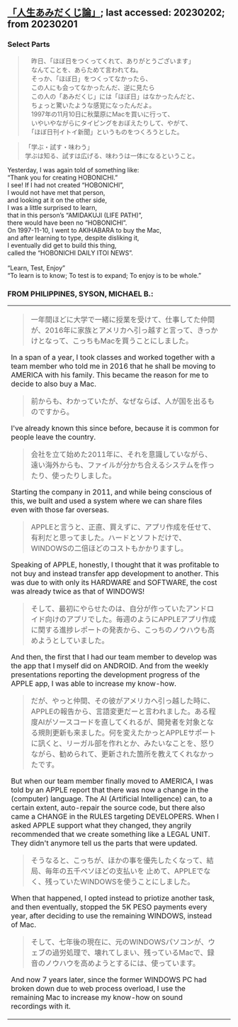 ## [「人生あみだくじ論」](https://www.1101.com/home.html); last accessed: 20230202; from 20230201

### Select Parts

>　昨日、「ほぼ日をつくってくれて、ありがとうございます」<br/>
>　なんてことを、あらためて言われてね。<br/>
>　そっか、「ほぼ日」をつくってなかったら、<br/>
>　この人にも会ってなかったんだ、逆に見たら<br/>
>　この人の「あみだくじ」には「ほぼ日」はなかったんだと、<br/>
>　ちょっと驚いたような感覚になったんだよ。<br/>
>　1997年の11月10日に秋葉原にMacを買いに行って、<br/>
>　いやいやながらにタイピングをおぼえたりして、やがて、<br/>
>　「ほぼ日刊イトイ新聞」というものをつくろうとした。<br/>

> 「学ぶ・試す・味わう」<br/>
> 学ぶは知る、試すは広げる、味わうは一体になるということ。


Yesterday, I was again told of something like: <br/>
“Thank you for creating HOBONICHI.”<br/>
I see! If I had not created “HOBONICHI”,<br/>
I would not have met that person, <br/>
and looking at it on the other side,<br/>
I was a little surprised to learn,<br/>
that in this person’s “AMIDAKUJI (LIFE PATH)”,<br/>
there would have been no “HOBONICHI”.<br/>
On 1997-11-10, I went to AKIHABARA to buy the Mac,<br/>
and after learning to type, despite disliking it,<br/>
I eventually did get to build this thing,<br/>
called the “HOBONICHI DAILY ITOI NEWS”.<br/>
<br/>
“Learn, Test, Enjoy”<br/>
“To learn is to know; To test is to expand; To enjoy is to be whole.”


### FROM PHILIPPINES, SYSON, MICHAEL B.:

<table>
  <tr><td>
    
> 一年間ほどに大学で一緒に授業を受けて、仕事してた仲間が、2016年に家族とアメリカへ引っ越すと言って、きっかけとなって、こっちもMacを買うことにしました。

In a span of a year, I took classes and worked together with a team member who told me in 2016 that he shall be moving to AMERICA with his family. This became the reason for me to decide to also buy a Mac. 

> 前からも、わかっていたが、なぜならば、人が国を出るものですから。

I've already known this since before, because it is common for people leave the country. 

> 会社を立て始めた2011年に、それを意識していながら、 遠い海外からも、ファイルが分かち合えるシステムを作ったり、使ったりしました。

Starting the company in 2011, and while being conscious of this, we built and used a system where we can share files even with those far overseas.

> APPLEと言うと、正直、買えずに、アプリ作成を任せて、有利だと思ってました。ハードとソフトだけで、WINDOWSの二倍ほどのコストもかかりますし。

Speaking of APPLE, honestly, I thought that it was profitable to not buy and instead transfer app development to another. This was due to with only its HARDWARE and SOFTWARE, the cost was already twice as that of WINDOWS!

> そして、最初にやらせたのは、自分が作っていたアンドロイド向けのアプリでした。毎週のようにAPPLEアプリ作成に関する進捗レポートの発表から、こっちのノウハウも高めようとしていました。

And then, the first that I had our team member to develop was the app that I myself did on ANDROID. And from the weekly presentations reporting the development progress of the APPLE app, I was able to increase my know-how. 

> だが、やっと仲間、その彼がアメリカへ引っ越した時に、APPLEの報告から、言語変更だーと言われました。ある程度AIがソースコードを直してくれるが、開発者を対象となる規則更新も来ました。何を変えたかっとAPPLEサポートに訊くと、リーガル部を作れとか、みたいなことを、怒りながら、勧められて、更新された箇所を教えてくれなかったです。

But when our team member finally moved to AMERICA, I was told by an APPLE report that there was now a change in the (computer) language. The AI (Artificial Intelligence) can, to a certain extent, auto-repair the source code, but there also came a CHANGE in the RULES targeting DEVELOPERS. When I asked APPLE support what they changed, they angrily recommended that we create something like a LEGAL UNIT. They didn't anymore tell us the parts that were updated.

> そうなると、こっちが、ほかの事を優先したくなって、結局、毎年の五千ペソほどの支払いを 止めて、APPLEでなく、残っていたWINDOWSを使うことにしました。

When that happened, I opted instead to priotize another task, and then eventually, stopped the 5K PESO payments every year, after deciding to use the remaining WINDOWS, instead of Mac.

> そして、七年後の現在に、元のWINDOWSパソコンが、ウェブの過労処理で、壊れてしまい、残っているMacで、録音のノウハウを高めようとするには、使っています。

And now 7 years later, since the former WINDOWS PC had broken down due to web process overload, I use the remaining Mac to increase my know-how on sound recordings with it.

    
  <td><tr>
    <table>
    
